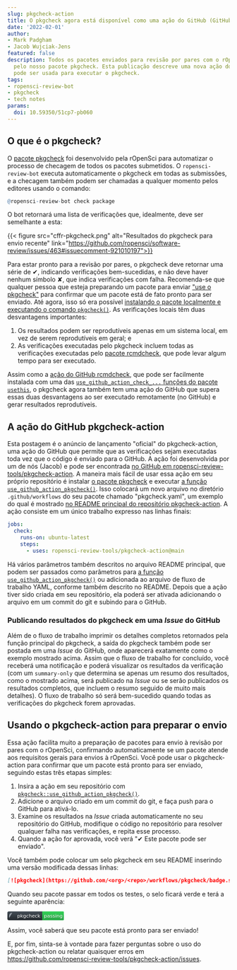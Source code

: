 ```yaml
---
slug: pkgcheck-action
title: O pkgcheck agora está disponível como uma ação do GitHub (GitHub Action)!
date: '2022-02-01'
author:
- Mark Padgham
- Jacob Wujciak-Jens
featured: false
description: Todos os pacotes enviados para revisão por pares com o rOpenSci são verificados
  pelo nosso pacote pkgcheck. Esta publicação descreve uma nova ação do GitHub (GitHub Action) que
  pode ser usada para executar o pkgcheck.
tags:
- ropensci-review-bot
- pkgcheck
- tech notes
params:
  doi: 10.59350/51cp7-pb060
---
```


## O que é o pkgcheck?

O [pacote pkgcheck](https://github.com/ropensci-review-tools/pkgcheck) foi desenvolvido pela rOpenSci para automatizar o processo de checagem de todos os pacotes submetidos.
O `ropensci-review-bot` executa automaticamente o pkgcheck em todas as submissões, e a checagem também podem ser chamadas a qualquer momento pelos editores usando o comando:

```r
@ropensci-review-bot check package
```

O bot retornará uma lista de verificações que, idealmente, deve ser semelhante a esta:

{{< figure src="cffr-pkgcheck.png" alt="Resultados do pkgcheck para envio recente"  link="https://github.com/ropensci/software-review/issues/463#issuecomment-921010197">}}

Para estar pronto para a revisão por pares, o pkgcheck deve retornar uma série de ✔, indicando verificações bem-sucedidas, e não deve haver nenhum símbolo ✘, que indica verificações com falha. Recomenda-se que qualquer pessoa que esteja preparando um pacote para enviar ["use o pkgcheck"](https://devguide.ropensci.org/authors-guide.html) para confirmar que um pacote está de fato pronto para ser enviado. Até agora, isso só era possível [instalando o pacote localmente e executando o comando `pkgcheck()`](https://devguide.ropensci.org/authors-guide.html). As verificações locais têm duas desvantagens importantes:

1. Os resultados podem ser reprodutíveis apenas em um sistema local, em vez de serem reprodutíveis em geral; e
2. As verificações executadas pelo pkgcheck incluem todas as verificações executadas pelo [pacote rcmdcheck](https://r-lib.github.io/rcmdcheck/), que pode levar algum tempo para ser executado.

Assim como a [ação do GitHub rcmdcheck](https://github.com/r-lib/actions/blob/v2-branch/examples/check-standard.yaml), que pode ser facilmente instalada com uma das [`use_github_action_check_...` funções do pacote `usethis`](https://usethis.r-lib.org/reference/github_actions.html), o pkgcheck agora também tem uma ação do GitHub que supera essas duas desvantagens ao ser executado remotamente (no GitHub) e gerar resultados reprodutíveis.

## A ação do GitHub pkgcheck-action 

Esta postagem é o anúncio de lançamento "oficial" do pkgcheck-action, uma ação do GitHub que permite que as verificações sejam executadas toda vez que o código é enviado para o GitHub. A ação foi desenvolvida por um de nós (Jacob) e pode ser encontrada [no GitHub em ropensci-review-tools/pkgcheck-action](https://github.com/ropensci-review-tools/pkgcheck-action). A maneira mais fácil de usar essa ação em seu próprio repositório é instalar [o pacote pkgcheck](https://docs.ropensci.org/pkgcheck/#installation) e executar [a função `use_github_action_pkgcheck()`](https://docs.ropensci.org/pkgcheck/reference/use_github_action_pkgcheck.html). Isso colocará um novo arquivo no diretório `.github/workflows` do seu pacote chamado "pkgcheck.yaml", um exemplo do qual é mostrado [no README principal do repositório pkgcheck-action](https://github.com/ropensci-review-tools/pkgcheck-action#usage). A ação consiste em um único trabalho expresso nas linhas finais:

```yaml
jobs:
  check:
    runs-on: ubuntu-latest
    steps:
      - uses: ropensci-review-tools/pkgcheck-action@main
```

Há vários parâmetros também descritos no arquivo README principal, que podem ser passados como parâmetros para [a função `use_github_action_pkgcheck()`](https://docs.ropensci.org/pkgcheck/reference/use_github_action_pkgcheck.html) ou adicionada ao arquivo de fluxo de trabalho YAML, conforme também descrito no README. Depois que a ação tiver sido criada em seu repositório, ela poderá ser ativada adicionando o arquivo em um commit do git e subindo para o GitHub.

### Publicando resultados do pkgcheck em uma *Issue* do GitHub

Além de o fluxo de trabalho imprimir os detalhes completos retornados pela função principal do pkgcheck, a saída do pkgcheck também pode ser postada em uma *Issue* do GitHub, onde aparecerá exatamente como o exemplo mostrado acima. Assim que o fluxo de trabalho for concluído, você receberá uma notificação e poderá visualizar os resultados da verificação (com um `summary-only` que determina se apenas um resumo dos resultados, como o mostrado acima, será publicado na *Issue* ou se serão publicados os resultados completos, que incluem o resumo seguido de muito mais detalhes). O fluxo de trabalho só será bem-sucedido quando todas as verificações do pkgcheck forem aprovadas.

## Usando o pkgcheck-action para preparar o envio

Essa ação facilita muito a preparação de pacotes para envio à revisão por pares com o rOpenSci, confirmando automaticamente se um pacote atende aos requisitos gerais para envios à rOpenSci. Você pode usar o pkgcheck-action para confirmar que um pacote está pronto para ser enviado, seguindo estas três etapas simples:

1. Insira a ação em seu repositório com [`pkgcheck::use_github_action_pkgcheck()`](https://docs.ropensci.org/pkgcheck/reference/use_github_action_pkgcheck.html).
2. Adicione o arquivo criado em um commit do git, e faça push para o GitHub para ativá-lo.
3. Examine os resultados na *Issue* criada automaticamente no seu repositório do GitHub, modifique o código no repositório para resolver qualquer falha nas verificações, e repita esse processo.
4. Quando a ação for aprovada, você verá "✔ Este pacote pode ser enviado".

Você também pode colocar um selo pkgcheck em seu README inserindo uma versão modificada dessas linhas:

```md
[![pkgcheck](https://github.com/<org>/<repo>/workflows/pkgcheck/badge.svg)](https://github.com/<org>/<repo>/actions?query=workflow%3Apkgcheck)
```

Quando seu pacote passar em todos os testes, o selo ficará verde e terá a seguinte aparência:

<svg xmlns="http://www.w3.org/2000/svg" width="128" height="20">
  <defs>
    <linearGradient id="workflow-fill" x1="50%" y1="0%" x2="50%" y2="100%">
      <stop stop-color="#444D56" offset="0%"></stop>
      <stop stop-color="#24292E" offset="100%"></stop>
    </linearGradient>
    <linearGradient id="state-fill" x1="50%" y1="0%" x2="50%" y2="100%">
      <stop stop-color="#34D058" offset="0%"></stop>
      <stop stop-color="#28A745" offset="100%"></stop>
    </linearGradient>
  </defs>
  <g fill="none" fill-rule="evenodd">
    <g font-family="&#39;DejaVu Sans&#39;,Verdana,Geneva,sans-serif" font-size="11">
      <path id="workflow-bg" d="M0,3 C0,1.3431 1.3552,0 3.02702703,0 L102,0 L102,20 L3.02702703,20 C1.3552,20 0,18.6569 0,17 L0,3 Z" fill="url(#workflow-fill)" fill-rule="nonzero"></path>
      <text fill="#010101" fill-opacity=".3">
        <tspan x="22.1981982" y="15">pkgcheck</tspan>
      </text>
      <text fill="#FFFFFF">
        <tspan x="22.1981982" y="14">pkgcheck</tspan>
      </text>
    </g>
    <g transform="translate(79)" font-family="&#39;DejaVu Sans&#39;,Verdana,Geneva,sans-serif" font-size="11">
      <path d="M0 0h46.939C48.629 0 50 1.343 50 3v14c0 1.657-1.37 3-3.061 3H0V0z" id="state-bg" fill="url(#state-fill)" fill-rule="nonzero"></path>
      <text fill="#010101" fill-opacity=".3">
        <tspan x="4" y="15">passing</tspan>
      </text>
      <text fill="#FFFFFF">
        <tspan x="4" y="14">passing</tspan>
      </text>
    </g>
    <path fill="#959DA5" d="M11 3c-3.868 0-7 3.132-7 7a6.996 6.996 0 0 0 0 4.786 6.641c.35.062.482-.148.482-.332 0-.166-.01-.718-.01-1.304-1.758.324-2.213-.429-2.353-.822-.079-.202-.42-.823-.717-.99-.245-.13-.595-.454-.01-.463.552-.009.946.508 1.077.718.63 1.058 1.636.76 2.039.577.061-.455.245-.761.446-.936-1.557-.175-3.185-.779-3.185-3.456 0-.762.271-1.392.718-1.882-.07-.175-.315-.892.07-1.855 0 0 .586-.183 1.925.718a6.5 6.5 0 0 1 1.75-.236 6.5 6.5 0 0 1 1.75.236c1.338-.91 1.925-.718 1.925-.718.385.963.14 1.68.07 1.855.446.49.717 1.112.717 1.882 0 2.686-1.636 3.28-3.194 3.456.254.219.473.639.473 1.295 0 .936-.009 1.689-.009 1.925 0 .184.131.402.481.332A7.011 7.011 0 0 0 18 10c0-3.867-3.133-7-7-7z"></path>
  </g>
</svg>

Assim, você saberá que seu pacote está pronto para ser enviado!

E, por fim, sinta-se à vontade para fazer perguntas sobre o uso do pkgcheck-action ou relatar quaisquer erros em <https://github.com/ropensci-review-tools/pkgcheck-action/issues>.


